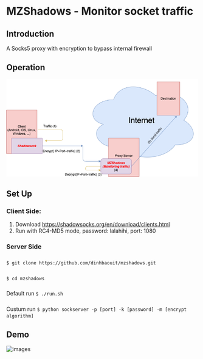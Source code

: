 # MZShadows - Monitor socket traffic 
## Introduction
A Socks5 proxy with encryption to bypass internal firewall

## Operation
 ![images](/assets/images/op.png)

## Set Up

### Client Side:
1. Download https://shadowsocks.org/en/download/clients.html
2. Run with RC4-MD5 mode, password: lalahihi, port: 1080

### Server Side
#####
```$ git clone https://github.com/dinhbaouit/mzshadows.git```
#####
```$ cd mzshadows```
#####
Default run
```$ ./run.sh```
#####
Custum run
```$ python sockserver -p [port] -k [password] -m [encrypt algorithm]```

## Demo

 ![images](/assets/images/demo.png)
